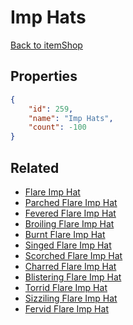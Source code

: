 # Imp Hats

<no description available>

[Back to itemShop](../item-shops.md)

## Properties

```json
{
    "id": 259,
    "name": "Imp Hats",
    "count": -100
}
```

## Related

- [Flare Imp Hat](../items/6506-flare-imp-hat.md)
- [Parched Flare Imp Hat](../items/6507-parched-flare-imp-hat.md)
- [Fevered Flare Imp Hat](../items/6508-fevered-flare-imp-hat.md)
- [Broiling Flare Imp Hat](../items/6509-broiling-flare-imp-hat.md)
- [Burnt Flare Imp Hat](../items/6787-burnt-flare-imp-hat.md)
- [Singed Flare Imp Hat](../items/6788-singed-flare-imp-hat.md)
- [Scorched Flare Imp Hat](../items/6789-scorched-flare-imp-hat.md)
- [Charred Flare Imp Hat](../items/6790-charred-flare-imp-hat.md)
- [Blistering Flare Imp Hat](../items/6791-blistering-flare-imp-hat.md)
- [Torrid Flare Imp Hat](../items/6792-torrid-flare-imp-hat.md)
- [Sizziling Flare Imp Hat](../items/6793-sizziling-flare-imp-hat.md)
- [Fervid Flare Imp Hat](../items/6794-fervid-flare-imp-hat.md)

